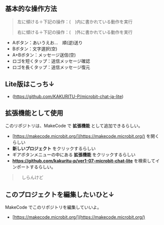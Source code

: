 ## 基本的な操作方法

> 左に傾ける＋下記の操作：(　)内に書かれている動作を実行
> 
> 右に傾ける＋下記の操作：(　)外に書かれている動作を実行



* Aボタン：あいうえお...　順(逆)送り
* Bボタン：文字選択(空)
* A+Bボタン：メッセージ送信(空)
* ロゴを短くタップ：送信メッセージ確認
* ロゴを長くタップ：送信メッセージ復元

## Lite版はこっち↓
* (https://github.com/KAKURITU-P/microbit-chat-ja-lite)
 
## 拡張機能として使用

このリポジトリは、MakeCode で **拡張機能** として追加できるらしい。

* [https://makecode.microbit.org/](https://makecode.microbit.org/) を開くらしい
* **新しいプロジェクト** をクリックするらしい
* ギアボタンメニューの中にある **拡張機能** をクリックするらしい
* **https://github.com/kakuritu-p/ver1-07-microbit-chat-lite** を検索してインポートするらしい。
>　しらんけど

## このプロジェクトを編集したいひと↓

MakeCode でこのリポジトリを編集していいよ。

* [https://makecode.microbit.org/](https://makecode.microbit.org/) 
